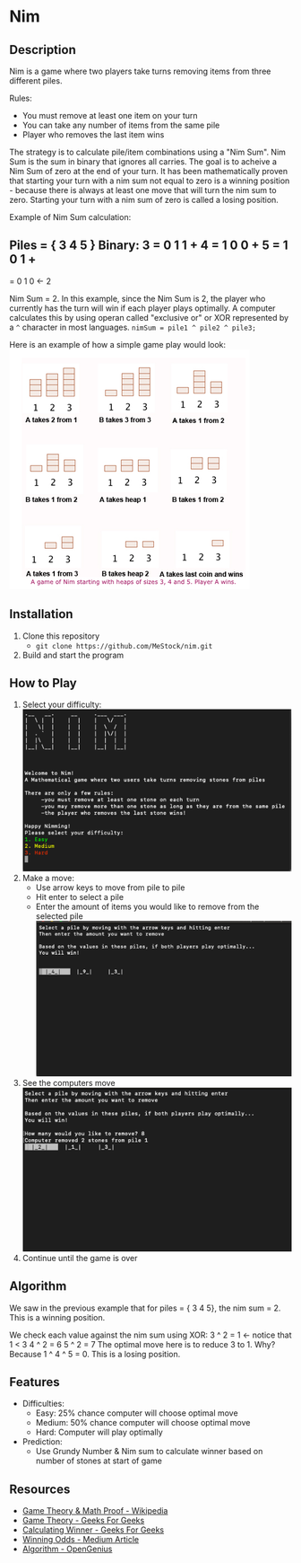 # Nim

## Description

Nim is a game where two players take turns removing items from three different piles. 

Rules:
   * You must remove at least one item on your turn
   * You can take any number of items from the same pile
   * Player who removes the last item wins

The strategy is to calculate pile/item combinations using a "Nim Sum". Nim Sum is the sum in binary that ignores all carries. The goal is to acheive a Nim Sum of zero at the end of your turn. It has been mathematically proven that starting your turn with a nim sum not equal to zero is a winning position - because there is always at least one move that will turn the nim sum to zero. Starting your turn with a nim sum of zero is called a losing position.

Example of Nim Sum calculation:

Piles = { 3 4 5 }
Binary:
3 = 0 1 1 +
4 = 1 0 0 +
5 = 1 0 1 +
----------
  = 0 1 0 ← 2 

Nim Sum = 2. In this example, since the Nim Sum is 2, the player who currently has the turn will win if each player plays optimally. A computer calculates this by using operan called "exclusive or" or XOR represented by a ```^``` character in most languages. ```nimSum = pile1 ^ pile2 ^ pile3;```

Here is an example of how a simple game play would look:<br>
![StepByStepGameVisual](./nim/StepByStep.png "Step by step game visual")

## Installation

1. Clone this repository
    * ```git clone https://github.com/MeStock/nim.git```
2. Build and start the program

## How to Play

1. Select your difficulty:<br>
     ![WelcomePage](./nim/WelcomePage.png "Game Welcome Page")<br>
2. Make a move:
    * Use arrow keys to move from pile to pile
    * Hit enter to select a pile
    * Enter the amount of items you would like to remove from the selected pile<br>
    ![HowToPlay](./nim/MakeAMove.png "How To Play")<br>
3. See the computers move<br>
    ![ComputerTurn](./nim/ComputerTurn.png "See Computers Moves")<br>
4. Continue until the game is over

## Algorithm
We saw in the previous example that for piles = { 3 4 5}, the nim sum = 2. 
This is a winning position.

We check each value against the nim sum using XOR:
	3 ^ 2 = 1 ← notice that 1 < 3
	4 ^ 2 = 6
	5 ^ 2 = 7
The optimal move here is to reduce 3 to 1. Why? Because 1 ^ 4 ^ 5 = 0. 
This is a losing position.

## Features

* Difficulties:
    * Easy: 25% chance computer will choose optimal move
    * Medium: 50% chance computer will choose optimal move
    * Hard: Computer will play optimally
* Prediction:
    * Use Grundy Number & Nim sum to calculate winner based on number of stones at start of game

## Resources

* [Game Theory & Math Proof - Wikipedia](https://en.wikipedia.org/wiki/Nim)<br>
* [Game Theory - Geeks For Geeks](https://www.geeksforgeeks.org/combinatorial-game-theory-set-2-game-nim/)<br>
* [Calculating Winner - Geeks For Geeks](https://www.geeksforgeeks.org/find-winner-nim-game/)<br>
* [Winning Odds - Medium Article](https://medium.com/100-days-of-algorithms/day-90-simple-nim-ai-864b2fdf9e8a)<br>
* [Algorithm - OpenGenius](https://iq.opengenus.org/game-of-nim/)<br>
